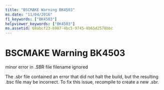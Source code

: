 ```yaml
---
title: "BSCMAKE Warning BK4503"
ms.date: "11/04/2016"
f1_keywords: ["BK4503"]
helpviewer_keywords: ["BK4503"]
ms.assetid: 68abcf23-6987-4bc5-9745-8b65d2578bbc
---
```

# BSCMAKE Warning BK4503

minor error in .SBR file filename ignored

The .sbr file contained an error that did not halt the build, but the resulting .bsc file may be incorrect. To fix this issue, recompile to create a new .sbr.
